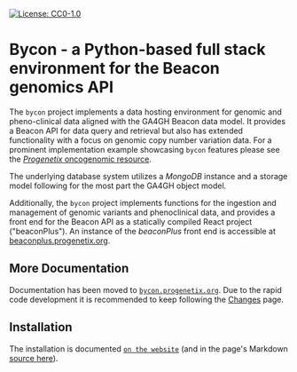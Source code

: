 [![License: CC0-1.0](https://img.shields.io/badge/License-CC0%201.0-lightgrey.svg)](http://creativecommons.org/publicdomain/zero/1.0/)

# Bycon - a Python-based full stack environment for the Beacon genomics API

The `bycon` project implements a data hosting environment for genomic and pheno-clinical data aligned with the GA4GH Beacon data model. It provides a Beacon API for data query and retrieval but also has extended functionality with a focus on genomic copy number variation data. For a prominent implementation example showcasing `bycon` features please see the [*Progenetix* oncogenomic resource](https://progenetix.org).

The underlying database system utilizes a _MongoDB_ instance and a storage model following for the most part the GA4GH object model.

Additionally, the `bycon` project implements functions for the ingestion and management of  genomic variants and phenoclinical data,
and provides a front end for the Beacon API as a statically compiled React project
("beaconPlus"). An instance of the _beaconPlus_ front end is accessible at [beaconplus.progenetix.org](https://beaconplus.progenetix.org).

## More Documentation

Documentation has been moved to [`bycon.progenetix.org`](http://bycon.progenetix.org).
Due to the rapid code development it is recommended to keep following the [Changes](http://bycon.progenetix.org/changes/)
page.

## Installation

The installation is documented [`on the website`](http://bycon.progenetix.org/installation/)
(and in the page's Markdown [source here](./docs/installation.md)).
